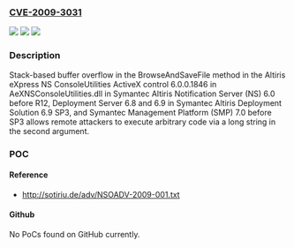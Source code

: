 ### [CVE-2009-3031](https://cve.mitre.org/cgi-bin/cvename.cgi?name=CVE-2009-3031)
![](https://img.shields.io/static/v1?label=Product&message=n%2Fa&color=blue)
![](https://img.shields.io/static/v1?label=Version&message=n%2Fa&color=blue)
![](https://img.shields.io/static/v1?label=Vulnerability&message=n%2Fa&color=brighgreen)

### Description

Stack-based buffer overflow in the BrowseAndSaveFile method in the Altiris eXpress NS ConsoleUtilities ActiveX control 6.0.0.1846 in AeXNSConsoleUtilities.dll in Symantec Altiris Notification Server (NS) 6.0 before R12, Deployment Server 6.8 and 6.9 in Symantec Altiris Deployment Solution 6.9 SP3, and Symantec Management Platform (SMP) 7.0 before SP3 allows remote attackers to execute arbitrary code via a long string in the second argument.

### POC

#### Reference
- http://sotiriu.de/adv/NSOADV-2009-001.txt

#### Github
No PoCs found on GitHub currently.

